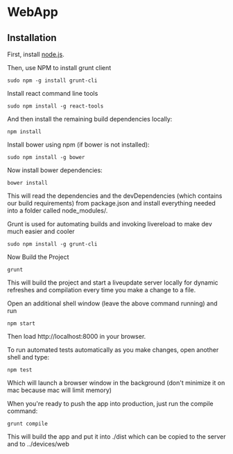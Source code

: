 WebApp
===========

Installation
------------

First, install [node.js](http://nodejs.org/).

Then, use NPM to install grunt client

    sudo npm -g install grunt-cli

Install react command line tools

	sudo npm install -g react-tools

And then install the remaining build dependencies locally:

    npm install

Install bower using npm (if bower is not installed):

    sudo npm install -g bower
	
Now install bower dependencies:

    bower install

This will read the dependencies and the devDependencies (which contains our build requirements) from package.json and install everything needed into a folder called node_modules/.

Grunt is used for automating builds and invoking livereload to make dev much easier and cooler

	sudo npm install -g grunt-cli

Now Build the Project
	
	grunt

This will build the project and start a liveupdate server locally for dynamic refreshes and compilation every
time you make a change to a file.

Open an additional shell window (leave the above command running) and run

    npm start

Then load http://localhost:8000 in your browser.

To run automated tests automatically as you make changes, open another shell and type:

	npm test

Which will launch a browser window in the background (don't minimize it on mac because mac will limit memory)

When you're ready to push the app into production, just run the compile command:

    grunt compile

This will build the app and put it into ./dist which can be copied to the server and to ../devices/web
